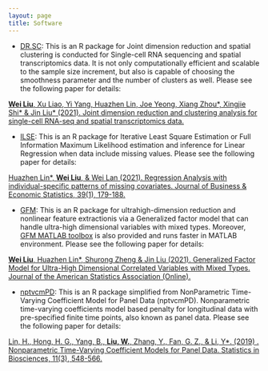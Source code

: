 ```yaml
---
layout: page
title: Software
---
```


- [DR.SC](https://github.com/feiyoung/DR.SC): This is an R package for Joint dimension reduction and spatial clustering is conducted for Single-cell RNA sequencing and spatial transcriptomics data. It is not only computationally efficient and scalable to the sample size increment, but also is capable of choosing the smoothness parameter and the number of clusters as well. Please see the following paper for details: 

[**Wei Liu**, Xu Liao, Yi Yang, Huazhen Lin, Joe Yeong, Xiang Zhou\*, Xingjie Shi\* & Jin Liu\* (2021). Joint dimension reduction and clustering analysis for single-cell RNA-seq and spatial transcriptomics data.](https://www.biorxiv.org/content/10.1101/2021.12.25.474153v3)

- [ILSE](https://github.com/feiyoung/ILSE): This is an R package for Iterative Least Square Estimation or Full Information Maximum Likelihood estimation and inference for Linear Regression when data include missing values. Please see the following paper for details:

[Huazhen Lin\*, **Wei Liu**, & Wei Lan (2021). Regression Analysis with individual-specific patterns of missing covariates. Journal of Business & Economic Statistics, 39(1), 179-188.](https://www.tandfonline.com/doi/full/10.1080/07350015.2019.1635486)


- [GFM](https://github.com/feiyoung/GFM): This is an R package for ultrahigh-dimension reduction and nonlinear feature extractionis via a Generalized factor model that can handle ultra-high dimensional variables with mixed types. Moreover, [GFM MATLAB toolbox](https://github.com/feiyoung/MGFM) is also provided and runs faster in MATLAB environment. Please see the following paper for details:

[**Wei Liu**, Huazhen Lin\*, Shurong Zheng & Jin Liu (2021). Generalized Factor Model for Ultra-High Dimensional Correlated Variables with Mixed Types. Journal of the American Statistics Association (Online).](https://www.tandfonline.com/doi/full/10.1080/01621459.2021.1999818)


- [nptvcmPD](https://github.com/feiyoung/nptvcmPD): This  is an R package simplified from NonParametric Time-Varying Coefficient Model for Panel Data (nptvcmPD). Nonparametric time-varying coefficients model based penalty for longitudinal data with pre-specified finite time points, also known as panel data. Please see the following paper for details: 

[Lin, H., Hong, H. G., Yang, B., **Liu, W.**, Zhang, Y., Fan, G. Z., & Li, Y\*. (2019) . Nonparametric Time-Varying Coefficient Models for Panel Data. Statistics in Biosciences, 11(3), 548-566.](https://link.springer.com/article/10.1007/s12561-019-09248-0)

